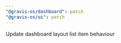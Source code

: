 ```yaml
---
"@gravis-os/dashboard": patch
"@gravis-os/ui": patch
---
```


Update dashboard layout list item behaviour
